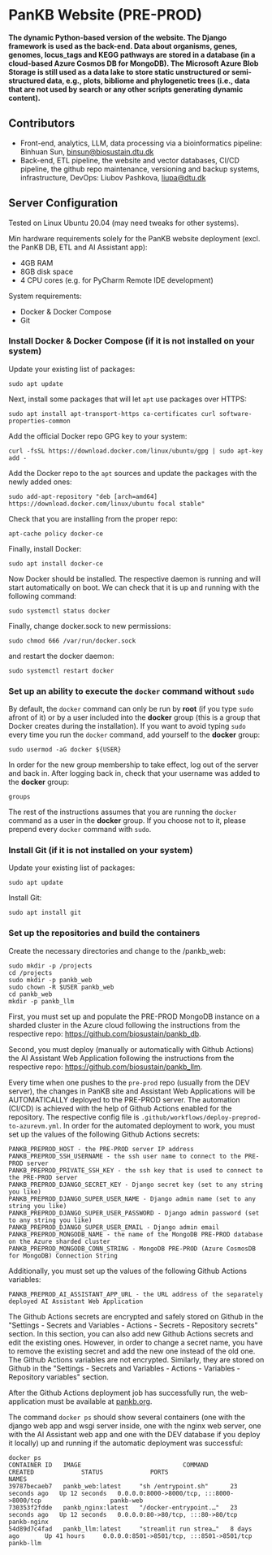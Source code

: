 # PanKB Website (PRE-PROD)
<b>The dynamic Python-based version of the website. The Django framework is used as the back-end. Data about organisms, genes, genomes, locus_tags and KEGG pathways are stored in a database (in a cloud-based Azure Cosmos DB for MongoDB). The Microsoft Azure Blob Storage is still used as a data lake to store static unstructured or semi-structured data, e.g., plots, bibliome and phylogenetic trees (i.e., data that are not used by search or any other scripts generating dynamic content).</b>

## Contributors
- Front-end, analytics, LLM, data processing via a bioinformatics pipeline: Binhuan Sun, binsun@biosustain.dtu.dk
- Back-end, ETL pipeline, the website and vector databases, CI/CD pipeline, the github repo maintenance, versioning and backup systems, infrastructure, DevOps: Liubov Pashkova, liupa@dtu.dk

## Server Configuration
Tested on Linux Ubuntu 20.04 (may need tweaks for other systems).

Min hardware requirements solely for the PanKB website deployment (excl. the PanKB DB, ETL and AI Assistant app):
- 4GB RAM
- 8GB disk space
- 4 CPU cores (e.g. for PyCharm Remote IDE development)

System requirements:
- Docker & Docker Compose
- Git

### Install Docker & Docker Compose (if it is not installed on your system)
Update your existing list of packages:
```
sudo apt update
```
Next, install some packages that will let `apt` use packages over HTTPS:
```
sudo apt install apt-transport-https ca-certificates curl software-properties-common
```
Add the official Docker repo GPG key to your system:
```
curl -fsSL https://download.docker.com/linux/ubuntu/gpg | sudo apt-key add -
```
Add the Docker repo to the `apt` sources and update the packages with the newly added ones:
```
sudo add-apt-repository "deb [arch=amd64] https://download.docker.com/linux/ubuntu focal stable"
```
Check that you are installing from the proper repo:
```
apt-cache policy docker-ce
```
Finally, install Docker:
```
sudo apt install docker-ce
```
Now Docker should be installed. The respective daemon is running and will start automatically on boot. We can check that it is up and running with the following command:
```
sudo systemctl status docker
```
Finally, change docker.sock to new permissions:
```
sudo chmod 666 /var/run/docker.sock
```
and restart the docker daemon:
```
sudo systemctl restart docker
```
### Set up an ability to execute the `docker` command without `sudo`
By default, the `docker` command can only be run by <b>root</b> (if you type `sudo` afront of it) or by a user included into the <b>docker</b> group (this is a group that Docker creates during the installation). If you want to avoid typing `sudo` every time you run the `docker` command, add yourself to the <b>docker</b> group:
```
sudo usermod -aG docker ${USER}
```
In order for the new group membership to take effect, log out of the server and back in. After logging back in, check that your username was added to the <b>docker</b> group:
```
groups
```
The rest of the instructions assumes that you are running the `docker` command as a user in the <b>docker</b> group. If you choose not to it, please prepend every `docker` command with `sudo`.

### Install Git (if it is not installed on your system)
Update your existing list of packages:
```
sudo apt update
```
Install Git:
```
sudo apt install git
```

### Set up the repositories and build the containers
Create the necessary directories and change to the /pankb_web:
```
sudo mkdir -p /projects
cd /projects
sudo mkdir -p pankb_web
sudo chown -R $USER pankb_web
cd pankb_web 
mkdir -p pankb_llm
```
First, you must set up and populate the PRE-PROD MongoDB instance on a sharded cluster in the Azure cloud following the instructions from the respective repo: https://github.com/biosustain/pankb_db.

Second, you must deploy (manually or automatically with Github Actions) the AI Assistant Web Application following the instructions from the respective repo: https://github.com/biosustain/pankb_llm.

Every time when one pushes to the `pre-prod` repo (usually from the DEV server), the changes in PanKB site and Assistant Web Applications will be AUTOMATICALLY deployed to the PRE-PROD server. The automation (CI/CD) is achieved with the help of Github Actions enabled for the repository. The respective config file is `.github/workflows/deploy-preprod-to-azurevm.yml`. In order for the automated deployment to work, you must set up the values of the following Github Actions secrets:
```
PANKB_PREPROD_HOST - the PRE-PROD server IP address
PANKB_PREPROD_SSH_USERNAME - the ssh user name to connect to the PRE-PROD server
PANKB_PREPROD_PRIVATE_SSH_KEY - the ssh key that is used to connect to the PRE-PROD server
PANKB_PREPROD_DJANGO_SECRET_KEY - Django secret key (set to any string you like)
PANKB_PREPROD_DJANGO_SUPER_USER_NAME - Django admin name (set to any string you like)
PANKB_PREPROD_DJANGO_SUPER_USER_PASSWORD - Django admin password (set to any string you like)
PANKB_PREPROD_DJANGO_SUPER_USER_EMAIL - Django admin email
PANKB_PREPROD_MONGODB_NAME - the name of the MongoDB PRE-PROD database on the Azure sharded cluster
PANKB_PREPROD_MONGODB_CONN_STRING - MongoDB PRE-PROD (Azure CosmosDB for MongoDB) Connection String
```
Additionally, you must set up the values of the following Github Actions variables:
```
PANKB_PREPROD_AI_ASSISTANT_APP_URL - the URL address of the separately deployed AI Assistant Web Application
```
The Github Actions secrets are encrypted and safely stored on Github in the "Settings - Secrets and Variables - Actions - Secrets - Repository secrets" section. In this section, you can also add new Github Actions secrets and edit the existing ones. However, in order to change a secret name, you have to remove the existing secret and add the new one instead of the old one. The Github Actions variables are not encrypted. Similarly, they are stored on Github in the "Settings - Secrets and Variables - Actions - Variables - Repository variables" section.

After the Github Actions deployment job has successfully run, the web-application must be available at <a href="pankb.org" target="_blank">pankb.org</a>. 

The command `docker ps` should show several containers (one with the django web app and wsgi server inside, one with the nginx web server, one with the AI Assistant web app and one with the DEV database if you deploy it locally) up and running if the automatic deployment was successful:
```
docker ps
CONTAINER ID   IMAGE                            COMMAND                  CREATED             STATUS             PORTS                                    NAMES
39787becaeb7   pankb_web:latest     "sh /entrypoint.sh"      23 seconds ago   Up 12 seconds   0.0.0.0:8000->8000/tcp, :::8000->8000/tcp                   pankb-web
730353f2fdde   pankb_nginx:latest   "/docker-entrypoint.…"   23 seconds ago   Up 12 seconds   0.0.0.0:80->80/tcp, :::80->80/tcp                           pankb-nginx
54d89d7c4fad   pankb_llm:latest     "streamlit run strea…"   8 days ago       Up 41 hours     0.0.0.0:8501->8501/tcp, :::8501->8501/tcp                   pankb-llm
```
